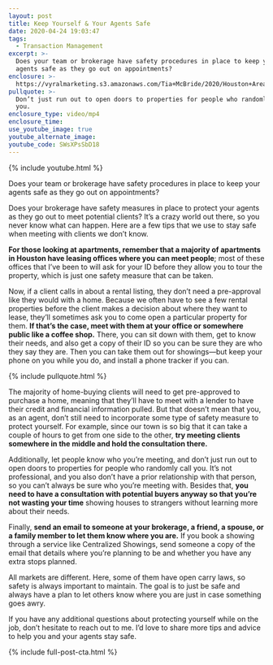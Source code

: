 ```yaml
---
layout: post
title: Keep Yourself & Your Agents Safe
date: 2020-04-24 19:03:47
tags:
  - Transaction Management
excerpt: >-
  Does your team or brokerage have safety procedures in place to keep your
  agents safe as they go out on appointments?
enclosure: >-
  https://vyralmarketing.s3.amazonaws.com/Tia+McBride/2020/Houston+Area+Real+Estate-+agent+safety.mp4
pullquote: >-
  Don’t just run out to open doors to properties for people who randomly call
  you.
enclosure_type: video/mp4
enclosure_time:
use_youtube_image: true
youtube_alternate_image:
youtube_code: SWsXPsSbD18
---
```


{% include youtube.html %}

Does your team or brokerage have safety procedures in place to keep your agents safe as they go out on appointments?

Does your brokerage have safety measures in place to protect your agents as they go out to meet potential clients? It’s a crazy world out there, so you never know what can happen. Here are a few tips that we use to stay safe when meeting with clients we don’t know.

**For those looking at apartments, remember that a majority of apartments in Houston have leasing offices where you can meet people**; most of these offices that I’ve been to will ask for your ID before they allow you to tour the property, which is just one safety measure that can be taken.

Now, if a client calls in about a rental listing, they don’t need a pre-approval like they would with a home. Because we often have to see a few rental properties before the client makes a decision about where they want to lease, they’ll sometimes ask you to come open a particular property for them. **If that’s the case, meet with them at your office or somewhere public like a coffee shop.** There, you can sit down with them, get to know their needs, and also get a copy of their ID so you can be sure they are who they say they are. Then you can take them out for showings—but keep your phone on you while you do, and install a phone tracker if you can.

{% include pullquote.html %}

The majority of home-buying clients will need to get pre-approved to purchase a home, meaning that they’ll have to meet with a lender to have their credit and financial information pulled. But that doesn’t mean that you, as an agent, don’t still need to incorporate some type of safety measure to protect yourself. For example, since our town is so big that it can take a couple of hours to get from one side to the other, **try meeting clients somewhere in the middle and hold the consultation there.**

Additionally, let people know who you’re meeting, and don’t just run out to open doors to properties for people who randomly call you. It’s not professional, and you also don’t have a prior relationship with that person, so you can’t always be sure who you’re meeting with. Besides that, **you need to have a consultation with potential buyers anyway so that you’re not wasting your time** showing houses to strangers without learning more about their needs.

Finally, **send an email to someone at your brokerage, a friend, a spouse, or a family member to let them know where you are.** If you book a showing through a service like Centralized Showings, send someone a copy of the email that details where you’re planning to be and whether you have any extra stops planned.

All markets are different. Here, some of them have open carry laws, so safety is always important to maintain. The goal is to just be safe and always have a plan to let others know where you are just in case something goes awry.

If you have any additional questions about protecting yourself while on the job, don’t hesitate to reach out to me. I’d love to share more tips and advice to help you and your agents stay safe.

{% include full-post-cta.html %}